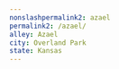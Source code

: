 ```yaml
---
﻿nonslashpermalink2: azael
permalink2: /azael/
alley: Azael
city: Overland Park
state: Kansas
---
```

